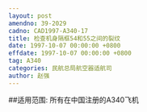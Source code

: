 ```yaml
---
layout: post
amendno: 39-2029
cadno: CAD1997-A340-17
title: 检查机身隔框54和55之间的裂纹
date: 1997-10-07 00:00:00 +0800
effdate: 1997-10-07 00:00:00 +0800
tag: A340
categories: 民航总局航空器适航司
author: 赵强
---
```


##适用范围:
所有在中国注册的A340飞机


